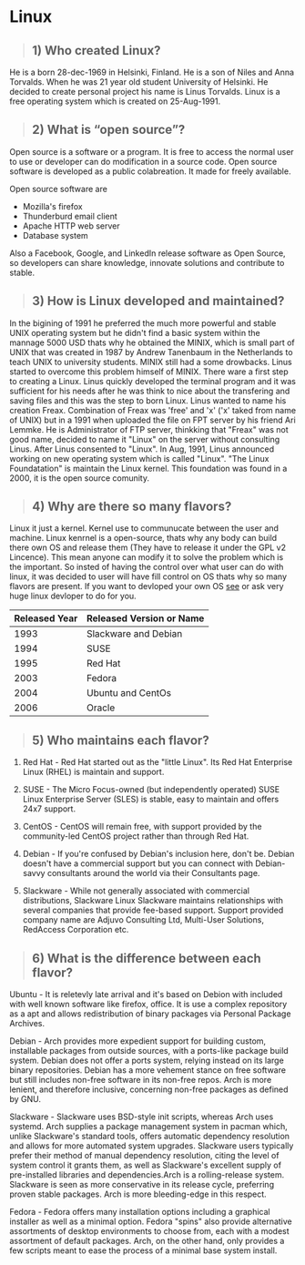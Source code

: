 # Linux

> ## 1) Who created Linux?
He is a born 28-dec-1969 in Helsinki, Finland. He is a son of Niles and Anna Torvalds.
When he was 21 year old student University of Helsinki.
He decided to create personal project his name is Linus Torvalds.
Linux is a free operating system which is created on 25-Aug-1991.

> ## 2) What is “open source”?
Open source is a software or a program. It is free to access the normal user to use or developer can do modification in
a source code. Open source software is developed as a public colabreation. It made for freely available.
  
  Open source software are
  * Mozilla's firefox
  * Thunderburd email client
  * Apache HTTP web server
  * Database system
  
  Also a Facebook, Google, and LinkedIn release software as Open Source, so developers can share knowledge,
  innovate solutions and contribute to stable.

> ## 3) How is Linux developed and maintained?
In the bigining of 1991 he preferred the much more powerful and stable UNIX operating system but he didn't find a basic system 
within the mannage 5000 USD thats why he obtained the MINIX, which is small part of UNIX that was created in 1987 by Andrew 
Tanenbaum in the Netherlands to teach UNIX to university students. MINIX still had a some drowbacks. Linus started to overcome 
this problem himself of MINIX. There ware a first step  to creating a Linux. Linus quickly developed the terminal program 
and it was sufficient for his needs after he was think to nice about the transfering and saving files and this was the step to
born Linux. Linus wanted to name his creation Freax. Combination of Freax was 'free' and 'x' ('x' taked from name of UNIX) but 
in a 1991 when uploaded the file on FPT server by his friend Ari Lemmke. He is Administrator of FTP server, thinkking that 
"Freax" was not good name, decided to name it "Linux" on the server without consulting Linus. After Linus consented to "Linux".
In Aug, 1991, Linus announced working on new operating system which is called "Linux". "The Linux Foundatation" is maintain 
the Linux kernel. This foundation was found in a 2000, it is the open source comunity.

> ## 4) Why are there so many flavors?
Linux it just a kernel. Kernel use to communucate between the user and machine. Linux kenrnel is a open-source, thats
why any body can build there own OS and release them (They have to release it under the GPL v2 Lincence). This mean anyone
can modify it to solve the problem which is the important. So insted of having the control over what user can do with 
linux, it was decided to user will have fill control on OS thats why so many flavors are present. If you want to devloped
your own OS [see]([http://linuxfromscratch.org/lfs/index.html) or ask very huge linux devloper to do for you.

|Released Year | Released Version or Name|
|--------------|-------------------------|
|1993          |Slackware and Debian     |
|1994          |SUSE                     |
|1995          |Red Hat                  |
|2003          |Fedora                   |
|2004          |Ubuntu and CentOs        |
|2006          |Oracle                   |

> ## 5) Who maintains each flavor?
1. Red Hat - 
Red Hat started out as the "little Linux". Its Red Hat Enterprise Linux (RHEL) is maintain and support.

1. SUSE - 
The Micro Focus-owned (but independently operated) SUSE Linux Enterprise Server (SLES) is stable, easy to maintain and offers 24x7 support.

3. CentOS - 
CentOS will remain free, with support provided by the community-led CentOS project rather than through Red Hat.

4. Debian - 
If you're confused by Debian's inclusion here, don't be. Debian doesn't have a commercial support but you can connect with Debian-savvy consultants around the world via their Consultants page.

5. Slackware - 
While not generally associated with commercial distributions, Slackware Linux Slackware maintains relationships with several companies that provide fee-based support. Support provided company name are Adjuvo Consulting Ltd, Multi-User Solutions, RedAccess Corporation etc.


> ## 6) What is the difference between each flavor?

Ubuntu - 
It is reletevly late arrival and it's based on Debion with included with well known software like firefox, office.
It is use a complex repository as a apt and allows redistribution of binary packages via Personal Package Archives.

Debian - 
Arch provides more expedient support for building custom, installable packages from outside sources, with a ports-like package build system. Debian does not offer a ports system, relying instead on its large binary repositories.
Debian has a more vehement stance on free software but still includes non-free software in its non-free repos. Arch is more lenient, and therefore inclusive, concerning non-free packages as defined by GNU.

Slackware - 
Slackware uses BSD-style init scripts, whereas Arch uses systemd.
Arch supplies a package management system in pacman which, unlike Slackware's standard tools, offers automatic dependency resolution and allows for more automated system upgrades. Slackware users typically prefer their method of manual dependency resolution, citing the level of system control it grants them, as well as Slackware's excellent supply of pre-installed libraries and dependencies.Arch is a rolling-release system. Slackware is seen as more conservative in its release cycle, preferring proven stable packages. Arch is more bleeding-edge in this respect.

Fedora - 
Fedora offers many installation options including a graphical installer as well as a minimal option. Fedora "spins" also provide alternative assortments of desktop environments to choose from, each with a modest assortment of default packages. Arch, on the other hand, only provides a few scripts meant to ease the process of a minimal base system install.
